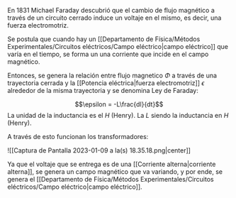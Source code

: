 En 1831 Michael Faraday descubrió que el cambio de flujo magnético a través de un circuito cerrado induce un voltaje en el mismo, es decir, una fuerza electromotriz. 

Se postula que cuando hay un [[Departamento de Física/Métodos Experimentales/Circuitos eléctricos/Campo eléctrico|campo eléctrico]] que varía en el tiempo, se forma un una corriente que incide en el campo magnético. 

Entonces, se genera la relación entre flujo magnetico $\Phi$ a través de una trayectoria cerrada y la [[Potencia eléctrica|fuerza electromotriz]] $\epsilon$ alrededor de la misma trayectoria y se denomina Ley de Faraday: 

$$\epsilon = -L\frac{dI}{dt}$$ 
La unidad de la inductancia es el $H$ (Henry). 
La $L$ siendo la inductancia en $H$ (Henry).

A través de esto funcionan los transformadores: 

![[Captura de Pantalla 2023-01-09 a la(s) 18.35.18.png|center]]

Ya que el voltaje que se entrega es de una [[Corriente alterna|corriente alterna]], se genera un campo magnético que va variando, y por ende, se genera el [[Departamento de Física/Métodos Experimentales/Circuitos eléctricos/Campo eléctrico|campo eléctrico]]. 

